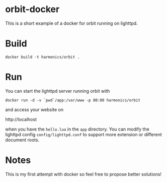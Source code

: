 orbit-docker
============

This is a short example of a docker for orbit running on lighttpd.

Build
======
```
docker build -t harmonics/orbit .
```
Run
======

You can start the lighttpd server running orbit with

```
docker run -d -v `pwd`/app:/var/www -p 80:80 harmonics/orbit

```

and access your website on

http://localhost

when you have the `hello.lua` in the `app` directory. You can modify the lighttpd config `config/lighttpd.conf` to support more extension or different document roots.

Notes
=======

This is my first attempt with docker so feel free to propose better solutions!
